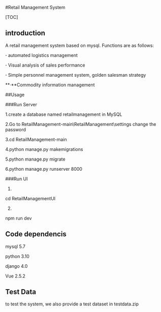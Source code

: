 #Retail Management System

[TOC]

## introduction

A retail management system based on mysql.  Functions are as follows:

**·** automated logistics management 

**·** Visual analysis of sales performance

**·** Simple personnel management system, golden salesman strategy

**·**Commodity information management



##Usage

###Run Server

1.create a database named retailmanagement in MySQL

2.Go to RetailManagement-main\RetailManagement\settings change the password

3.cd RetailManagement-main

4.python manage.py makemigrations

5.python manage.py migrate

6.python manage.py runserver 8000


###Run UI

1.
cd RetailManagementUI

2.
npm run dev



## Code dependencis

mysql 5.7

python 3.10

django 4.0

Vue 2.5.2



## Test Data

to test the system, we also provide a test dataset in testdata.zip
